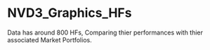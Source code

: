# NVD3_Graphics_HFs
Data has around 800 HFs, Comparing thier performances with thier associated Market Portfolios. 
